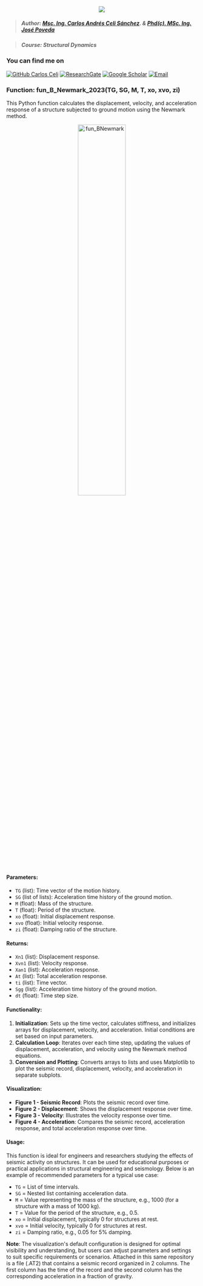 <div align="center">
    <img src="https://github.com/Normando1945/Normando1945.github.io/assets/62081230/1ac0bf1d-67cd-43f6-87b0-141417a606db">
</div>

>##### Author:                 [Msc. Ing. Carlos Andrés Celi Sánchez](https://www.researchgate.net/profile/Carlos-Celi). & [Phd(c). MSc. Ing. José Poveda](https://www.torrefuerte.com)

>##### Course:                 Structural Dynamics


### **You can find me on**
[![GitHub Carlos Celi](https://img.shields.io/github/followers/Normando1945?label=follow&style=social)](https://github.com/Normando1945)
[![ResearchGate](https://img.shields.io/badge/-ResearchGate-00CCBB?style=social&logo=researchgate)](https://www.researchgate.net/profile/Carlos-Celi)
[![Google Scholar](https://img.shields.io/badge/-Google%20Scholar-4285F4?style=social&logo=google)](https://scholar.google.com.ec/citations?hl=es&user=yR4Gz7kAAAAJ)
<a href="Carlos Celi:normando1945@gmail.com"><img alt="Email" src="https://img.shields.io/badge/Email-normando1945@gmail.com-blue?style=flat&logo=gmail"></a>

### Function: fun_B_Newmark_2023(TG, SG, M, T, xo, xvo, zi)

This Python function calculates the displacement, velocity, and acceleration response of a structure subjected to ground motion using the Newmark method.

<p align="center">
    <img src="https://github.com/Normando1945/Simple-Python-Functions-Collection/assets/62081230/069ba2db-724a-453b-af7c-9e103dbb2743" alt="fun_BNewmark" width="50%">
</p>



#### Parameters:
- `TG` (list): Time vector of the motion history.
- `SG` (list of lists): Acceleration time history of the ground motion.
- `M` (float): Mass of the structure.
- `T` (float): Period of the structure.
- `xo` (float): Initial displacement response.
- `xvo` (float): Initial velocity response.
- `zi` (float): Damping ratio of the structure.

#### Returns:
- `Xn1` (list): Displacement response.
- `Xvn1` (list): Velocity response.
- `Xan1` (list): Acceleration response.
- `At` (list): Total acceleration response.
- `ti` (list): Time vector.
- `Sgg` (list): Acceleration time history of the ground motion.
- `dt` (float): Time step size.

#### Functionality:
1. **Initialization**: Sets up the time vector, calculates stiffness, and initializes arrays for displacement, velocity, and acceleration. Initial conditions are set based on input parameters.
2. **Calculation Loop**: Iterates over each time step, updating the values of displacement, acceleration, and velocity using the Newmark method equations.
3. **Conversion and Plotting**: Converts arrays to lists and uses Matplotlib to plot the seismic record, displacement, velocity, and acceleration in separate subplots.

#### Visualization:
- **Figure 1 - Seismic Record**: Plots the seismic record over time.
- **Figure 2 - Displacement**: Shows the displacement response over time.
- **Figure 3 - Velocity**: Illustrates the velocity response over time.
- **Figure 4 - Acceleration**: Compares the seismic record, acceleration response, and total acceleration response over time.

#### Usage:
This function is ideal for engineers and researchers studying the effects of seismic activity on structures. It can be used for educational purposes or practical applications in structural engineering and seismology. Below is an example of recommended parameters for a typical use case:

- `TG` = List of time intervals.
- `SG` = Nested list containing acceleration data.
- `M` = Value representing the mass of the structure, e.g., 1000 (for a structure with a mass of 1000 kg).
- `T` = Value for the period of the structure, e.g., 0.5.
- `xo` = Initial displacement, typically 0 for structures at rest.
- `xvo` = Initial velocity, typically 0 for structures at rest.
- `zi` = Damping ratio, e.g., 0.05 for 5% damping.

**Note**: The visualization's default configuration is designed for optimal visibility and understanding, but users can adjust parameters and settings to suit specific requirements or scenarios.
Attached in this same repository is a file (.AT2) that contains a seismic record organized in 2 columns. The first column has the time of the record and the second column has the corresponding acceleration in a fraction of gravity.



